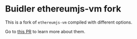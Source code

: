 # Buidler ethereumjs-vm fork

This is a fork of `ethereumjs-vm` compiled with different options.

Go to [this PR](https://github.com/ethereumjs/ethereumjs-vm/pull/603) to learn more about them.